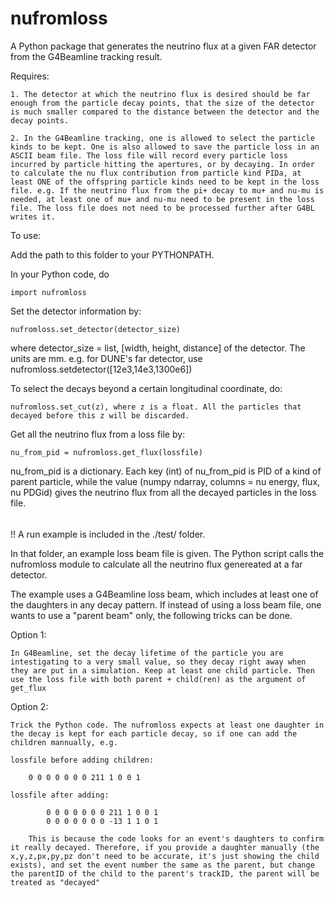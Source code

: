 # nufromloss
A Python package that generates the neutrino flux at a given FAR detector from the G4Beamline tracking result.

Requires:

    1. The detector at which the neutrino flux is desired should be far enough from the particle decay points, that the size of the detector is much smaller compared to the distance between the detector and the decay points.

    2. In the G4Beamline tracking, one is allowed to select the particle kinds to be kept. One is also allowed to save the particle loss in an ASCII beam file. The loss file will record every particle loss incurred by particle hitting the apertures, or by decaying. In order to calculate the nu flux contribution from particle kind PIDa, at least ONE of the offspring particle kinds need to be kept in the loss file. e.g. If the neutrino flux from the pi+ decay to mu+ and nu-mu is needed, at least one of mu+ and nu-mu need to be present in the loss file. The loss file does not need to be processed further after G4BL writes it.

To use:

Add the path to this folder to your PYTHONPATH.

In your Python code, do 

	import nufromloss

Set the detector information by:

	nufromloss.set_detector(detector_size)

where detector_size = list, [width, height, distance] of the detector. The units are mm. e.g. for DUNE's far detector, use nufromloss.setdetector([12e3,14e3,1300e6])

To select the decays beyond a certain longitudinal coordinate, do:

	nufromloss.set_cut(z), where z is a float. All the particles that decayed before this z will be discarded.

Get all the neutrino flux from a loss file by:

	nu_from_pid = nufromloss.get_flux(lossfile)
	
nu_from_pid is a dictionary. Each key (int) of nu_from_pid is PID of a kind of parent particle, while the value (numpy ndarray, columns = nu energy, flux, nu PDGid) gives the neutrino flux from all the decayed particles in the loss file.

######

!! A run example is included in the ./test/ folder.

In that folder, an example loss beam file is given. The Python script calls the nufromloss module to calculate all the neutrino flux genereated at a far detector.

The example uses a G4Beamline loss beam, which includes at least one of the daughters in any decay pattern. If instead of using a loss beam file, one wants to use a "parent beam" only, the following tricks can be done. 

Option 1:

    In G4Beamline, set the decay lifetime of the particle you are intestigating to a very small value, so they decay right away when they are put in a simulation. Keep at least one child particle. Then use the loss file with both parent + child(ren) as the argument of get_flux

Option 2:

    Trick the Python code. The nufromloss expects at least one daughter in the decay is kept for each particle decay, so if one can add the children mannually, e.g.

    lossfile before adding children:

	    0 0 0 0 0 0 0 211 1 0 0 1
  
    lossfile after adding:

            0 0 0 0 0 0 0 211 1 0 0 1
            0 0 0 0 0 0 0 -13 1 1 0 1
	    
	    This is because the code looks for an event's daughters to confirm it really decayed. Therefore, if you provide a daughter manually (the x,y,z,px,py,pz don't need to be accurate, it's just showing the child exists), and set the event number the same as the parent, but change the parentID of the child to the parent's trackID, the parent will be treated as "decayed" 
######
